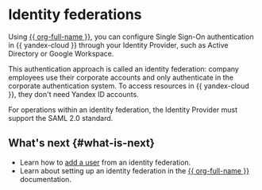 # Identity federations

Using [{{ org-full-name }}](../../organization/), you can configure Single Sign-On authentication in {{ yandex-cloud }} through your Identity Provider, such as Active Directory or Google Workspace.

This authentication approach is called an identity federation: company employees use their corporate accounts and only authenticate in the corporate authentication system. To access resources in {{ yandex-cloud }}, they don't need Yandex ID accounts.

For operations within an identity federation, the Identity Provider must support the SAML 2.0 standard.

## What's next {#what-is-next}

* Learn how to [add a user](../operations/users/create.md#add-user-sso) from an identity federation.
* Learn about setting up an identity federation in the [{{ org-full-name }}](../../organization/concepts/add-federation.md) documentation.
